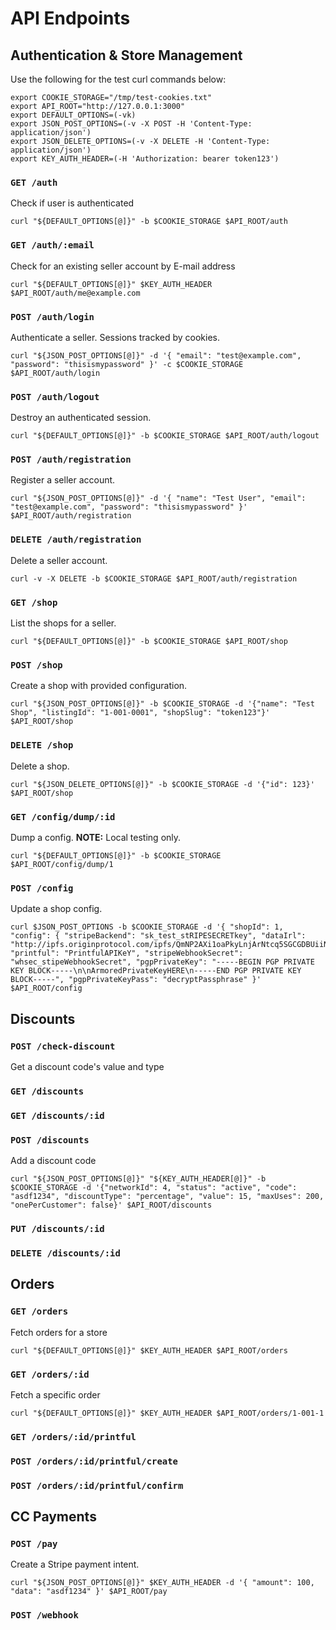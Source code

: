 # API Endpoints

## Authentication & Store Management

Use the following for the test curl commands below:

    export COOKIE_STORAGE="/tmp/test-cookies.txt"
    export API_ROOT="http://127.0.0.1:3000"
    export DEFAULT_OPTIONS=(-vk)
    export JSON_POST_OPTIONS=(-v -X POST -H 'Content-Type: application/json')
    export JSON_DELETE_OPTIONS=(-v -X DELETE -H 'Content-Type: application/json')
    export KEY_AUTH_HEADER=(-H 'Authorization: bearer token123')

### `GET /auth`

Check if user is authenticated

    curl "${DEFAULT_OPTIONS[@]}" -b $COOKIE_STORAGE $API_ROOT/auth

### `GET /auth/:email`

Check for an existing seller account by E-mail address

    curl "${DEFAULT_OPTIONS[@]}" $KEY_AUTH_HEADER $API_ROOT/auth/me@example.com

### `POST /auth/login`

Authenticate a seller. Sessions tracked by cookies.

    curl "${JSON_POST_OPTIONS[@]}" -d '{ "email": "test@example.com", "password": "thisismypassword" }' -c $COOKIE_STORAGE $API_ROOT/auth/login

### `POST /auth/logout`

Destroy an authenticated session.

    curl "${DEFAULT_OPTIONS[@]}" -b $COOKIE_STORAGE $API_ROOT/auth/logout

### `POST /auth/registration`

Register a seller account.

    curl "${JSON_POST_OPTIONS[@]}" -d '{ "name": "Test User", "email": "test@example.com", "password": "thisismypassword" }' $API_ROOT/auth/registration

### `DELETE /auth/registration`

Delete a seller account.

    curl -v -X DELETE -b $COOKIE_STORAGE $API_ROOT/auth/registration

### `GET /shop`

List the shops for a seller.

    curl "${DEFAULT_OPTIONS[@]}" -b $COOKIE_STORAGE $API_ROOT/shop

### `POST /shop`

Create a shop with provided configuration.

    curl "${JSON_POST_OPTIONS[@]}" -b $COOKIE_STORAGE -d '{"name": "Test Shop", "listingId": "1-001-0001", "shopSlug": "token123"}' $API_ROOT/shop

### `DELETE /shop`

Delete a shop.

    curl "${JSON_DELETE_OPTIONS[@]}" -b $COOKIE_STORAGE -d '{"id": 123}' $API_ROOT/shop

### `GET /config/dump/:id`

Dump a config.  **NOTE:** Local testing only.

    curl "${DEFAULT_OPTIONS[@]}" -b $COOKIE_STORAGE $API_ROOT/config/dump/1

### `POST /config`

Update a shop config.

    curl $JSON_POST_OPTIONS -b $COOKIE_STORAGE -d '{ "shopId": 1, "config": { "stripeBackend": "sk_test_stRIPESECRETkey", "dataIrl": "http://ipfs.originprotocol.com/ipfs/QmNP2AXi1oaPkyLnjArNtcq5SGCGDBUiiNkCh5sxY122cr/", "printful": "PrintfulAPIKeY", "stripeWebhookSecret": "whsec_stipeWebhookSecret", "pgpPrivateKey": "-----BEGIN PGP PRIVATE KEY BLOCK-----\n\nArmoredPrivateKeyHERE\n-----END PGP PRIVATE KEY BLOCK-----", "pgpPrivateKeyPass": "decryptPassphrase" }' $API_ROOT/config

## Discounts

### `POST /check-discount`

Get a discount code's value and type

### `GET /discounts`
### `GET /discounts/:id`
### `POST /discounts`

Add a discount code

    curl "${JSON_POST_OPTIONS[@]}" "${KEY_AUTH_HEADER[@]}" -b $COOKIE_STORAGE -d '{"networkId": 4, "status": "active", "code": "asdf1234", "discountType": "percentage", "value": 15, "maxUses": 200, "onePerCustomer": false}' $API_ROOT/discounts

### `PUT /discounts/:id`
### `DELETE /discounts/:id`

## Orders

### `GET /orders`

Fetch orders for a store

    curl "${DEFAULT_OPTIONS[@]}" $KEY_AUTH_HEADER $API_ROOT/orders

### `GET /orders/:id`

Fetch a specific order

    curl "${DEFAULT_OPTIONS[@]}" $KEY_AUTH_HEADER $API_ROOT/orders/1-001-1

### `GET /orders/:id/printful`
### `POST /orders/:id/printful/create`
### `POST /orders/:id/printful/confirm`

## CC Payments

### `POST /pay`

Create a Stripe payment intent.

    curl "${JSON_POST_OPTIONS[@]}" $KEY_AUTH_HEADER -d '{ "amount": 100, "data": "asdf1234" }' $API_ROOT/pay

### `POST /webhook`
